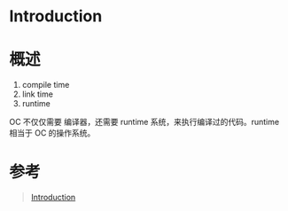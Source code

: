# Introduction

# 概述

1. compile time
2. link time 
3. runtime

OC 不仅仅需要 编译器，还需要 runtime 系统，来执行编译过的代码。runtime 相当于 OC 的操作系统。

# 参考

>[Introduction](https://developer.apple.com/library/archive/documentation/Cocoa/Conceptual/ObjCRuntimeGuide/Introduction/Introduction.html#//apple_ref/doc/uid/TP40008048-CH1-SW1)